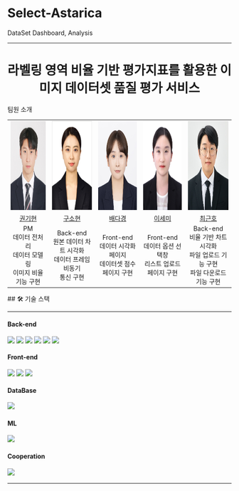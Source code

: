 # Select-Astarica

DataSet Dashboard, Analysis
<hr>
<div align=center>
    <h1>라벨링 영역 비율 기반 평가지표를 활용한 이미지 데이터셋 품질 평가 서비스</h1>
</div>
팀원 소개
<table>
    <tr>
        <td align="center">
            <a href="https://github.com/rlgus3351">
                <img src="./Image/권기현.jpg" width="165px" height="200px" alt="권기현 프로필">
            </a>
        </td>
        <td align="center">
            <a href="https://github.com/so1454">
                <img src="./Image/구소현.jpg" width="165px" height="200px" alt="권기현 프로필">
            </a>
        </td>
        <td align="center">
            <a href="https://github.com/vcfrgkap">
                <img src="./Image/배다경.jpg" width="150px" height="200px" alt="배다경 프로필">
            </a>
        </td>
        <td align="center">
            <a href="https://github.com/dlpmi99">
                <img src="./Image/이세미.jpg" width="150px" height="200px" alt="이세미 프로필">
            </a>
        </td>
        <td align="center">
            <a href="https://github.com/webobae">
                <img src="./Image/최근호.jpg" width="165px" height="200px" alt="최근호 프로필">
            </a>
        </td>
    </tr>
    <tr>
        <td align="center">
            <a href="https://github.com/rlgus3351">
                권기현
            </a>
        </td>
        <td align="center">
            <a href="https://github.com/so1454">
                구소현
            </a>
        </td>
        <td align="center">
            <a href="https://github.com/vcfrgkap">
                배다경
            </a>
        </td>
        <td align="center">
            <a href="https://github.com/dlpmi99">
                이세미
            </a>
        </td>
        <td align="center">
            <a href="https://github.com/webobae">
                최근호
            </a>
        </td>
    </tr>
    <tr>
        <td align="center">
            PM<br>데이터 전처리<br>데이터 모델링<br>이미지 비율 기능 구현
        </td>
        <td align="center">
            Back-end<br>원본 데이터 차트 시각화<br>데이터 프레임 비동기<br>통신 구현
        </td>
        <td align="center">
            Front-end<br>데이터 시각화 페이지<br>데이터셋 점수 페이지 구현
        </td>
        <td align="center">
            Front-end<br>데이터 옵션 선택창<br>리스트 업로드 페이지 구현
        </td>
        <td align="center">
            Back-end<br>비율 기반 차트 시각화<br>파일 업로드 기능 구현<br>파일 다운로드 기능 구현
        </td>
    </tr>

</table>

<div align=left> 
  ## 🛠 기술 스택
  <hr>
  <h4>Back-end</h4>
    <img src="https://img.shields.io/badge/java-007396?style=for-the-badge&logo=java&logoColor=white"> 
    <img src="https://img.shields.io/badge/spring-6DB33F?style=for-the-badge&logo=spring&logoColor=white">
    <img src="https://img.shields.io/badge/python-3776AB?style=for-the-badge&logo=python&logoColor=white"> 
    <img src="https://img.shields.io/badge/jquery-0769AD?style=for-the-badge&logo=jquery&logoColor=white">
    <img src="https://img.shields.io/badge/flask-000000?style=for-the-badge&logo=flask&logoColor=white">
    <img src="https://img.shields.io/badge/apache tomcat-F8DC75?style=for-the-badge&logo=apachetomcat&logoColor=black">
  <h4>Front-end</h4>
    <img src="https://img.shields.io/badge/html5-E34F26?style=for-the-badge&logo=html5&logoColor=white"> 
    <img src="https://img.shields.io/badge/css-1572B6?style=for-the-badge&logo=css3&logoColor=white"> 
    <img src="https://img.shields.io/badge/javascript-F7DF1E?style=for-the-badge&logo=javascript&logoColor=black"> 
  <h4>DataBase</h4>
    <img src="https://img.shields.io/badge/mysql-4479A1?style=for-the-badge&logo=mysql&logoColor=white">
  <h4>ML</h4>
    <img src="https://img.shields.io/badge/python-3776AB?style=for-the-badge&logo=python&logoColor=white"> 
  <h4>Cooperation</h4>
    <img src="https://img.shields.io/badge/github-181717?style=for-the-badge&logo=github&logoColor=white">
<hr>
</div>
